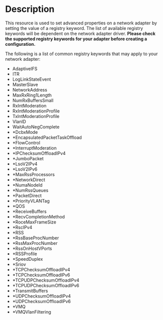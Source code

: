 # Description

This resource is used to set advanced properties on a network adapter
by setting the value of a registry keyword.
The list of available registry keywords will be dependent on the network
adapter driver.
**Please check the supported registry keywords for your adapter before
creating a configuration.**

The following is a list of common registry keywords that may apply to
your network adapter:

- AdaptiveIFS
- ITR
- LogLinkStateEvent
- MasterSlave
- NetworkAddress
- MaxRxRing1Length
- NumRxBuffersSmall
- RxIntModeration
- RxIntModerationProfile
- TxIntModerationProfile
- VlanID
- WaitAutoNegComplete
- *DcbxMode
- *EncapsulatedPacketTaskOffload
- *FlowControl
- *InterruptModeration
- *IPChecksumOffloadIPv4
- *JumboPacket
- *LsoV2IPv4
- *LsoV2IPv6
- *MaxRssProcessors
- *NetworkDirect
- *NumaNodeId
- *NumRssQueues
- *PacketDirect
- *PriorityVLANTag
- *QOS
- *ReceiveBuffers
- *RecvCompletionMethod
- *RoceMaxFrameSize
- *RscIPv4
- *RSS
- *RssBaseProcNumber
- *RssMaxProcNumber
- *RssOnHostVPorts
- *RSSProfile
- *SpeedDuplex
- *Sriov
- *TCPChecksumOffloadIPv4
- *TCPChecksumOffloadIPv6
- *TCPUDPChecksumOffloadIPv4
- *TCPUDPChecksumOffloadIPv6
- *TransmitBuffers
- *UDPChecksumOffloadIPv4
- *UDPChecksumOffloadIPv6
- *VMQ
- *VMQVlanFiltering
